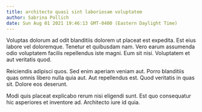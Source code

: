 ```yaml
---
title: architecto quasi sint laboriosam voluptatem
author: Sabrina Pollich
date: Sun Aug 01 2021 19:46:13 GMT-0400 (Eastern Daylight Time)
---
```

Voluptas dolorum ad odit blanditiis dolorem ut placeat est expedita. Est eius labore vel doloremque. Tenetur et quibusdam nam. Vero earum assumenda odio voluptatem facilis repellendus iste magni. Eum sit nisi. Voluptatem et aut veritatis quod.

 Reiciendis adipisci quos. Sed enim aperiam veniam aut. Porro blanditiis quas omnis libero nulla quia aut. Aut repellendus est. Quod veritatis in quas sit. Dolore eos deserunt.

 Modi quis placeat explicabo rerum nisi eligendi sunt. Est quo consequatur hic asperiores et inventore ad. Architecto iure id quia.